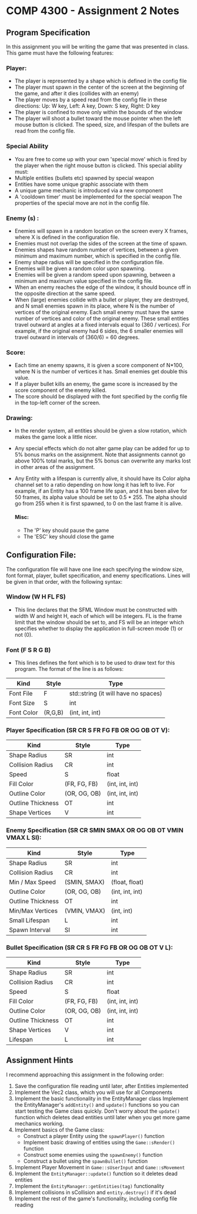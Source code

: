 # COMP 4300 - Assignment 2 Notes

## Program Specification

In this assignment you will be writing the game that was presented in class.
This game must have the following features:

### Player:
- The player is represented by a shape which is defined in the config file
- The player must spawn in the center of the screen at the beginning of the
game, and after it dies (collides with an enemy)
- The player moves by a speed read from the config file in these directions:
Up: W key, Left: A key, Down: S key, Right: D key
- The player is confined to move only within the bounds of the window
- The player will shoot a bullet toward the mouse pointer when the left mouse
button is clicked. The speed, size, and lifespan of the bullets are read
from the config file.

### Special Ability
- You are free to come up with your own 'special move' which is fired by
the player when the right mouse button is clicked. This special ability must:
- Multiple entities (bullets etc) spawned by special weapon
- Entities have some unique graphic associate with them
- A unique game mechanic is introduced via a new component
- A 'cooldown timer' must be implemented for the special weapon
The properties of the special move are not in the config file.


### Enemy (s) :
- Enemies will spawn in a random location on the screen every X frames,
where X is defined in the configuration file.
- Enemies must not overlap the sides of the screen at the time of spawn.
- Enemies shapes have random number of vertices, between a given minimum and
maximum number, which is specified in the config file.
- Enemy shape radius will be specified in the configuration file.
- Enemies will be given a random color upon spawning.
- Enemies will be given a random speed upon spawning, between a minimum and
maximum value specified in the config file.
- When an enemy reaches the edge of the window, it should bounce off in
the opposite direction at the same speed.
- When (large) enemies collide with a bullet or player, they are destroyed,
and N small enemies spawn in its place, where N is the number of vertices
of the original enemy. Each small enemy must have the same number of
vertices and color of the original enemy. These small entities travel
outward at angles at a fixed intervals equal to (360 / vertices).
For example, if the original enemy had 6 sides, the 6 smaller enemies will
travel outward in intervals of (360/6) = 60 degrees.

### Score:
- Each time an enemy spawns, it is given a score component of N*100, where N
is the number of vertices it has. Small enemies get double this value.
- If a player bullet kills an enemy, the game score is increased by the score
component of the enemy killed.
- The score should be displayed with the font specified by the config file in
the top-left corner of the screen.

### Drawing:
- In the render system, all entities should be given a slow rotation, which makes the game look a little nicer.

- Any special effects which do not alter game play can be added for up to
5% bonus marks on the assignment. Note that assignments cannot go above
100% total marks, but the 5% bonus can overwrite any marks lost in other
areas of the assignment.
- Any Entity with a lifespan is currently alive, it should have its Color
alpha channel set to a ratio depending on how long it has left to live.
For example, if an Entity has a 100 frame life span, and it has been alive for
50 frames, its alpha value should be set to 0.5 * 255. The alpha should go from
255 when it is first spawned, to 0 on the last frame it is alive.

  #### Misc:
  - The 'P' key should pause the game
  - The 'ESC' key should close the game


## Configuration File:

The configuration file will have one line each specifying the window size,
font format, player, bullet specification, and enemy specifications.
Lines will be given in that order, with the following syntax:

### Window (W H FL FS)
- This line declares that the SFML Window must be constructed with width W
and height H, each of which will be integers. FL is the frame limit that the
window should be set to, and FS will be an integer which specifies whether to
display the application in full-screen mode (1) or not (0).

### Font (F S R G B)
- This lines defines the font which is to be used to draw text
for this program. The format of the line is as follows:

| Kind | Style | Type |
| ------------- | ----- | ---- |
| Font File     | F     | std::string (it will have no spaces)|
| Font Size     | S     |  int|
| Font Color     |(R,G,B)| (int, int, int)|

### Player Specification (SR CR S FR FG FB OR OG OB OT V):
  | Kind | Style | Type |
  | ------------- | ----- | ---- |
  | Shape Radius     | SR     | int |
  | Collision Radius     | CR     |  int|
  | Speed     |S| float |
  | Fill Color     |(FR, FG, FB)| (int, int, int)|
  | Outline Color     |(OR, OG, OB)| (int, int, int)|
  | Outline Thickness     |OT| int|
  | Shape Vertices     |V| int|

### Enemy Specification (SR CR SMIN SMAX OR OG OB OT VMIN VMAX L SI):
  | Kind | Style | Type |
  | ------------- | ----- | ---- |
  | Shape Radius     | SR     | int |
  | Collision Radius     | CR     |  int|
  | Min / Max Speed     |(SMIN, SMAX)| (float, float) |
  | Outline Color     |(OR, OG, OB)| (int, int, int)|
  | Outline Thickness     |OT| int|
  | Min/Max Vertices     |(VMIN, VMAX)| (int, int)|
  | Small Lifespan | L | int |
  | Spawn Interval | SI | int |
  

### Bullet Specification (SR CR S FR FG FB OR OG OB OT V L):

  | Kind | Style | Type |
  | ------------- | ----- | ---- |
  | Shape Radius     | SR     | int |
  | Collision Radius     | CR     |  int|
  | Speed     |S| float |
  | Fill Color     |(FR, FG, FB)| (int, int, int)|
  | Outline Color     |(OR, OG, OB)| (int, int, int)|
  | Outline Thickness     |OT| int|
  | Shape Vertices     |V| int|
  | Lifespan | L | int |
  

## Assignment Hints

I recommend approaching this assignment in the following order:

1. Save the configuration file reading until later, after Entities implemented
1. Implement the Vec2 class, which you will use for all Components
1. Implement the basic functionality in the EntityManager class
Implement the EntityManager's ```addEntity()``` and ```update()``` functions so
you can start testing the Game class quickly. Don't worry about the ```update()```
function which deletes dead entities until later when you get more game
mechanics working.
1. Implement basics of the Game class:
    - Construct a player Entity using the ```spawnPlayer()``` function
    - Implement basic drawing of entities using the ```Game::sRender()``` function
    - Construct some enemies using the ```spawnEnemy()``` function
    - Construct a bullet using the ```spawnBullet()``` function
5. Implement Player Movement in ```Game::sUserInput``` and ```Game::sMovement```
1. Implement the ```EntityManager::update()``` function so it deletes dead entities
1. Implement the ```EntityManager::getEntities(tag)``` functionality
1. Implement collisions in sCollision and ```entity.destroy()``` if it's dead
1. Implement the rest of the game's functionality, including config file reading